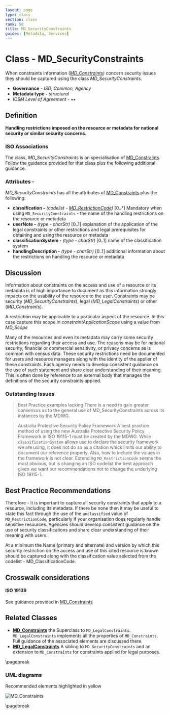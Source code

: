 ```yaml
---
layout: page
type: class
section: class
rank: 50
title: MD_SecurityConstraints
guides: [Metadata, Services]
---
```

#  Class - MD_SecurityConstraints
When constraints information *([MD_Constraints](./class-MD_Constraints))* concern security issues they should be captured using the class *MD_SecurityConstraints*.

- **Governance** -  *ISO, Common, Agency*
- **Metadata type -** *structural*
- *ICSM Level of Agreement* - ⭑⭑

## Definition
**Handling restrictions imposed on the resource or metadata for national security or similar security concerns.**

### ISO Associations

The class, *MD_SecurityConstraints* is an specialisation of [MD_Constraints](./class-MD_Constraints). Follow the guidance provided for that class plus the following additional guidance.

### Attributes -

*MD_SecurityConstraints* has all the attributes of [MD_Constraints](./class-MD_Constraints) plus the following:

- **classification -** *(codelist - [MD_RestrictionCode](./class-MD_Constraints#MD_RestrictionCode---codelist))* [0..\*] Mandatory when using `MD_SecurityConstraints` - the name of the handling restrictions on the resource or metadata
- **userNote -** *(type - charStr)* [0..1] explanation of the application of the legal constraints or other restrictions and legal prerequisites for obtaining and using the resource or metadata
- **classificationSystem -** *(type - charStr)* [0..1]  name of the classification system
- **handlingDescription -** *(type - charStr)* [0..1]  additional information about the restrictions on handling the resource or metadata

## Discussion

Information about constraints on the access and use of a resource or its metadata is of high importance to document as this information strongly impacts on the usability of the resource to the user. Constraints may be security (*MD_SecurityConstraints*), legal (*MD_LegalConstraints*) or other (*MD_Constraints*).

A restriction may be applicable to a particular aspect of the resource. In this case capture this scope in *constraintApplicationScope* using a value from *MD_Scope*

Many of the resources and even its metadata may carry some security restrictions regarding their access and use.  The reasons may be for national security, financial or commercial sensitivity, or privacy concerns as is common with census data. These security restrictions need be documented for users and resource managers along with the identity of the applier of these constraints. Each agency needs to develop consistent guidance on the use of such statement and share clear understanding of their meaning. This is often done by reference to an external body that manages the definitions of the security constraints applied.

### Outstanding Issues

> Best Practice examples lacking
There is a need to gain greater consensus as to the general use of MD_SecurityConstraints across its instances by the MDWG.

> Australia Protective Security Policy Framework
A best practice method of using the new Australia Protective Security Policy Framework in ISO 19115-1 must be created by the MDWG. While `classificationSystem` allows use to declare the security framework we are using, it does not do so as a citation whick limits our ability to document our reference properly. Also, how to include the values in the framework is not clear.  Extending `MD_RestrictionCode` seems the most obvious, but is changing an ISO codelist the best approach given we want our recommendations not to change the underlying ISO 19115-1.

## Best Practice Recommendations
Therefore - it is important to capture all security constraints that apply to a resource, including its metadata. If there be none then it may be useful to state this fact through the use of the `unclassified` value of `MD_RestrictionCode`, particularly if your organisation does regularly handle sensitive resources. Agencies should develop consistent guidance on the use of security classifications and share clear understanding of their meaning with users.

At a minimum the Name (primary and alternate) and version by which this security restriction on the access and use of this cited resource is known should be captured along with the classification value selected from the codelist - MD_ClassificationCode.

## Crosswalk considerations

#### ISO 19139

See guidance provided in [MD_Constraints](./class-MD_Constraints) 

## Related Classes

- **[MD_Constraints](./class-MD_Constraints)** the Superclass to `MD_LegalConstraints`. `MD_LegalConstraints` implements all the properties of `MD_Constraints`.  Full guidance of the associated elements are discussed there.
- **[MD_LegalConstraints](./class-MD_LegalConstraints)** A sibling to `MD_SecurityConstraints` and an extension to `MD_Constraints` for constraints applied for legal purposes.

\pagebreak

### UML diagrams

Recommended elements highlighted in yellow

![MD_Constraints](../images/MD_SecurityConstraints.png)

\pagebreak
